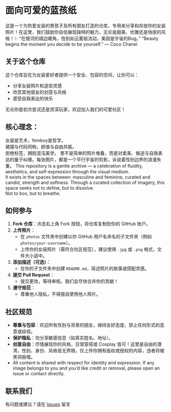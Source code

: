 # 面向可爱的蓝孩纸

这是一个为热爱女装的男孩子及所有朋友打造的仓库，专用来分享和存放你的女装照片！在这里，我们鼓励你自信展现独特的魅力，无论是甜美、优雅还是俏皮的风格！✨
“在银河的褶边裙角，性别如云雾般流动，美丽是宇宙的Bug。”
“Beauty begins the moment you decide to be yourself.” — Coco Chanel

## 关于这个仓库

这个仓库旨在为女装爱好者提供一个安全、包容的空间，让你可以：

- 分享女装照片和造型灵感
- 欣赏其他朋友的创意与风格
- 感受自我表达的快乐

无论你是初次尝试还是资深玩家，欢迎加入我们的可爱社区！

## 核心理念：  

女装是艺术，femboy是哲学。  
裙摆与代码同构，颜值与自由共振。  
拒绝标签，拥抱混沌美学。
里不是简单的照片堆叠，而是对柔美、叛逆与自我表达的量子纠缠。每张图片，都是一个平行宇宙的剪影，诉说着性别边界的浪漫失重。
This repository is a gentle archive — a celebration of fluidity, aesthetics, and self-expression through the visual medium.  
It exists in the spaces between: masculine and feminine, curated and candid, strength and softness.
Through a curated collection of imagery, this space seeks not to define, but to dissolve.  
Not to box, but to breathe.


## 如何参与

1. **Fork 仓库**：点击右上角 Fork 按钮，将仓库复制到你的 GitHub 账户。
2. **上传照片**：
    - 在 `photos` 文件夹中创建以你 GitHub 用户名命名的子文件夹（例如 `photos/your-username`）。
    - 上传你的女装照片（需符合社区规范），建议使用 `.jpg` 或 `.png` 格式，文件大小适中。
3. **添加描述（可选）**：
    - 在你的子文件夹中创建 `README.md`，简述照片的故事或搭配灵感。
4. **提交 Pull Request**：
    - 提交更改，等待审核。我们会尽快合并你的贡献！
5. **遵守规范**：
    - 尊重他人隐私，不得擅自使用他人照片。

## 社区规范

- **尊重与包容**：欢迎所有性别与背景的朋友，保持友好态度，禁止任何形式的恶意或歧视。
- **保护隐私**：勿分享敏感信息（如真实姓名、地址）。
- **创意自由**：尽情展现你的风格，日常穿搭或 Cosplay 皆可！这里是自由的港湾，性别、身份、风格皆无界限。仅上传你拥有版权或授权的内容，违者将被黑洞吞噬。
- All content is shared with respect for identity and expression. If any image belongs to you and you’d like credit or removal, please open an issue or contact directly.

## 联系我们

有问题或建议？请在 [Issues](https://github.com/NyaNyagulugulu/Femboy/issues) 留言
